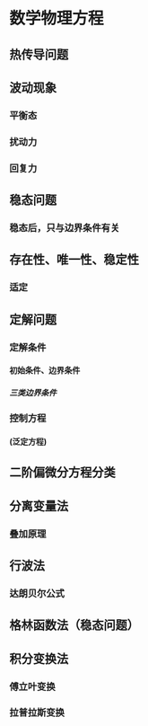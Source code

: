 #  数学物理方程
##  热传导问题
##  波动现象
###  平衡态
###  扰动力
###  回复力
##  稳态问题
###  稳态后，只与边界条件有关
##  存在性、唯一性、稳定性
###  适定
##  定解问题
###  定解条件
####  初始条件、边界条件
#####  三类边界条件
###  控制方程
####  (泛定方程)
##  二阶偏微分方程分类
##  分离变量法
###  叠加原理
##  行波法
###  达朗贝尔公式
##  格林函数法（稳态问题）
##  积分变换法
###  傅立叶变换
###  拉普拉斯变换
